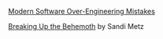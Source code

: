 [Modern Software Over-Engineering Mistakes](https://medium.com/@rdsubhas/10-modern-software-engineering-mistakes-bc67fbef4fc8#.r8nvmh4r4)

[Breaking Up the Behemoth](https://www.sandimetz.com/blog/2017/9/13/breaking-up-the-behemoth)
by Sandi Metz
